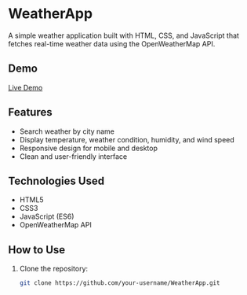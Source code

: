 # WeatherApp

A simple weather application built with HTML, CSS, and JavaScript that fetches real-time weather data using the OpenWeatherMap API.

## Demo

[Live Demo](https://hamid-ben-hamou.github.io/WeatherApp/)

## Features

- Search weather by city name
- Display temperature, weather condition, humidity, and wind speed
- Responsive design for mobile and desktop
- Clean and user-friendly interface
  
## Technologies Used

- HTML5
- CSS3
- JavaScript (ES6)
- OpenWeatherMap API

## How to Use

1. Clone the repository:
   ```bash
   git clone https://github.com/your-username/WeatherApp.git
